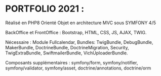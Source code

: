 # PORTFOLIO 2021 : 
Réalisé en PHP8 Orienté Objet en architecture MVC sous SYMFONY 4/5

BackOffice et FrontOffice : Bootstrap, HTML, CSS, JS, AJAX, TWIG.

Nécessaire : Module Fullcalendar, Bundles: TwigBundle, DebugBundle, MakerBundle, DoctrineBundle, DoctrineMigration, Security, TwigExtraBundle, SwiftmailerBundle, VichUploaderBundle.

Composants supplémentaires : symfony/form, symfony/notifier, symfony/validator, symfony/asset, doctrine/annotations, doctrine/orm
